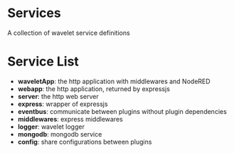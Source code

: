# Services
A collection of wavelet service definitions

# Service List

- **waveletApp**: the http application with middlewares and NodeRED
- **webapp**:   the http application, returned by expressjs
- **server**:   the http web server
- **express**:  wrapper of expressjs
- **eventbus**: communicate between plugins without plugin dependencies
- **middlewares**: express middlewares
- **logger**: wavelet logger
- **mongodb**: mongodb service
- **config**: share configurations between plugins

